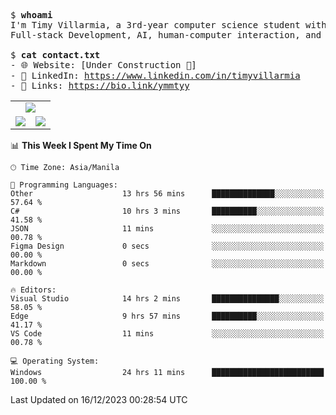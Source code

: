<pre>
$ <strong>whoami</strong>
I'm Timy Villarmia, a 3rd-year computer science student with a wide range of interests 
Full-stack Development, AI, human-computer interaction, and everything in between.
  
$ <strong>cat contact.txt</strong>
- 🌐 Website: [Under Construction 🚧]
- 💼 LinkedIn: <a href="https://www.linkedin.com/in/timyvillarmia">https://www.linkedin.com/in/timyvillarmia</a>  
- 🔗 Links: <a href="https://bio.link/ymmtyy">https://bio.link/ymmtyy</a>  
</pre>

<table align="center" width="100%"> 
  <tr> 
    <td align="center" colspan="2"> 
     <img src="https://github-profile-summary-cards.vercel.app/api/cards/profile-details?username=TimyVillarmia&theme=dark"/>
    </td> 
  </tr> 
   <tr> 
    <td align="center"> 
       <img src="https://github-readme-stats.vercel.app/api?username=TimyVillarmia&show_icons=true&theme=dark" />
    </td> 
    <td align="center">
      <img src="https://github-readme-stats.vercel.app/api/top-langs/?username=TimyVillarmia&layout=compact&count_private=true&theme=dark"/>
    </td> 
   </tr> 
</table>

<!--START_SECTION:waka-->
📊 **This Week I Spent My Time On** 

```text
🕑︎ Time Zone: Asia/Manila

💬 Programming Languages: 
Other                    13 hrs 56 mins      ██████████████░░░░░░░░░░░   57.64 % 
C#                       10 hrs 3 mins       ██████████░░░░░░░░░░░░░░░   41.58 % 
JSON                     11 mins             ░░░░░░░░░░░░░░░░░░░░░░░░░   00.78 % 
Figma Design             0 secs              ░░░░░░░░░░░░░░░░░░░░░░░░░   00.00 % 
Markdown                 0 secs              ░░░░░░░░░░░░░░░░░░░░░░░░░   00.00 % 

🔥 Editors: 
Visual Studio            14 hrs 2 mins       ███████████████░░░░░░░░░░   58.05 % 
Edge                     9 hrs 57 mins       ██████████░░░░░░░░░░░░░░░   41.17 % 
VS Code                  11 mins             ░░░░░░░░░░░░░░░░░░░░░░░░░   00.78 % 

💻 Operating System: 
Windows                  24 hrs 11 mins      █████████████████████████   100.00 % 
```


 Last Updated on 16/12/2023 00:28:54 UTC
<!--END_SECTION:waka--> 




                                                                                                           
                                                               
                                                                                                     

